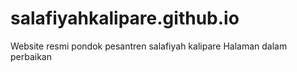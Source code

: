 # salafiyahkalipare.github.io
Website resmi pondok pesantren salafiyah kalipare
Halaman dalam perbaikan
